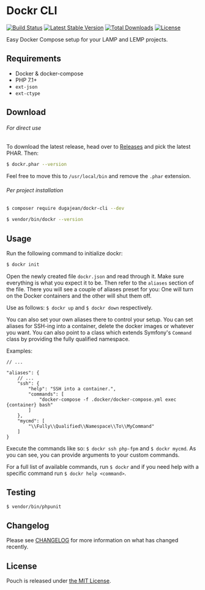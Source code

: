 # Dockr CLI

[![Build Status](https://travis-ci.org/dugajean/dockr-cli.svg?branch=master)](https://travis-ci.org/dugajean/dockr-cli) 
[![Latest Stable Version](https://poser.pugx.org/dugajean/dockr-cli/v/stable)](https://packagist.org/packages/dugajean/dockr-cli) 
[![Total Downloads](https://poser.pugx.org/dugajean/dockr-cli/downloads)](https://packagist.org/packages/dugajean/dockr-cli) 
[![License](https://poser.pugx.org/dugajean/dockr-cli/license)](https://packagist.org/packages/dugajean/dockr-cli) 

Easy Docker Compose setup for your LAMP and LEMP projects.

## Requirements

- Docker & docker-compose
- PHP 7.1+
- `ext-json`
- `ext-ctype`

## Download

###### For direct use

To download the latest release, head over to [Releases](https://github.com/dugajean/dockr-cli/releases) and pick the latest PHAR. Then:

```bash
$ dockr.phar --version
```

Feel free to move this to `/usr/local/bin` and remove the `.phar` extension.

###### Per project installation

```bash
$ composer require dugajean/dockr-cli --dev
```

```bash
$ vendor/bin/dockr --version
```

## Usage

Run the following command to initialize dockr:

```bash
$ dockr init
```
 
Open the newly created file `dockr.json` and read through it. Make sure everything is what you expect it to be. Then refer to the `aliases` section of the file. There you will see a couple of aliases preset for you: One will turn on the Docker containers and the other will shut them off.

Use as follows: `$ dockr up` and `$ dockr down` respectively.

You can also set your own aliases there to control your setup. You can set aliases for SSH-ing into a container, delete the docker images or whatever you want. You can also point to a class which extends Symfony's `Command` class by providing the fully qualified namespace. 

Examples:

```
// ...

"aliases": {
    // ...
    "ssh": {
        "help": "SSH into a container.",
        "commands": [
            "docker-compose -f .docker/docker-compose.yml exec {container} bash"
        ]
    },
    "mycmd": [
        "\\Fully\\Qualified\\Namespace\\To\\MyCommand"
    ]
}
```

Execute the commands like so: `$ dockr ssh php-fpm` and `$ dockr mycmd`. As you can see, you can provide arguments to your custom commands.

For a full list of available commands, run `$ dockr` and if you need help with a specific command run `$ dockr help <command>`.

## Testing

```bash
$ vendor/bin/phpunit
```

## Changelog

Please see [CHANGELOG](CHANGELOG.md) for more information on what has changed recently.

## License
Pouch is released under [the MIT License](LICENSE).